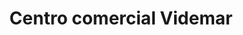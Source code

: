 ---
title: "Centro comercial Videmar"
url: /barcelona/centro-comercial-videmar/
shop: Einkaufszentrum
---